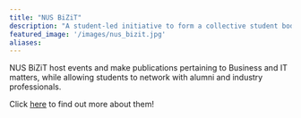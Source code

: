```yaml
---
title: "NUS BiZiT"
description: "A student-led initiative to form a collective student body interested in subject matters that combines both Business and Information Technology."
featured_image: '/images/nus_bizit.jpg'
aliases: 
---
```

NUS BiZiT host events and make publications pertaining to Business and IT matters, while allowing students to network with alumni and industry professionals.

Click [here](http://nusbizit.org/) to find out more about them!